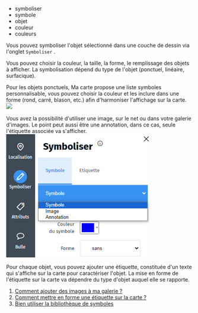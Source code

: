 - symboliser
- symbole
- objet
- couleur
- couleurs

Vous pouvez symboliser l'objet sélectionné dans une couche de dessin via l'onglet `Symboliser` <i class="fi-pencil colored"></i>.

Vous pouvez choisir la couleur, la taille, la forme, le remplissage des objets à afficher.
La symbolisation dépend du type de l'objet (ponctuel, linéaire, surfacique).


Pour les objets ponctuels, Ma carte propose une liste symboles personnalisable, vous pouvez choisir la couleur et les inclure dans une forme (rond, carré, blason, etc.) afin d'harmoniser l'affichage sur la carte.
![](https://viglino.github.io/Macarte-MI/assets/img/ch2.2-form.png)

Vous avez la possibilité d'utiliser une image, sur le net ou dans votre galerie d'images. Le point peut aussi être une annotation, dans ce cas, seule l'étiquette associée va s'afficher.
![](../../docs/img/symboliser.png)

Pour chaque objet, vous pouvez ajouter une étiquette, constituée d'un texte qui s'affiche sur la carte pour caractériser l'objet.
La mise en forme de l'étiquette sur la carte va dépendre du type d'objet auquel elle se rapporte.

1. [Comment ajouter des images à ma galerie ?](../macarte/Ma_carte_peut-il_héberger_des_images.md)
1. [Comment mettre en forme une étiquette sur la carte ?](./Comment_mettre_en_forme_une_étiquette_sur_la_carte.md)
1. [Bien utiliser la bibliothèque de symboles](./Comment_créer_une_bibliothèque_de_symboles.md)